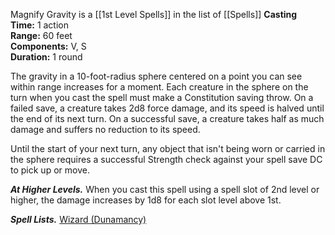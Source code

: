 Magnify Gravity is a [[1st Level Spells]] in the list of [[Spells]]
**Casting Time:** 1 action  
**Range:** 60 feet  
**Components:** V, S  
**Duration:** 1 round

The gravity in a 10-foot-radius sphere centered on a point you can see within range increases for a moment. Each creature in the sphere on the turn when you cast the spell must make a Constitution saving throw. On a failed save, a creature takes 2d8 force damage, and its speed is halved until the end of its next turn. On a successful save, a creature takes half as much damage and suffers no reduction to its speed.

Until the start of your next turn, any object that isn't being worn or carried in the sphere requires a successful Strength check against your spell save DC to pick up or move.

**_At Higher Levels._** When you cast this spell using a spell slot of 2nd level or higher, the damage increases by 1d8 for each slot level above 1st.

**_Spell Lists._** [Wizard (Dunamancy)](http://dnd5e.wikidot.com/[[spells]]:wizard)